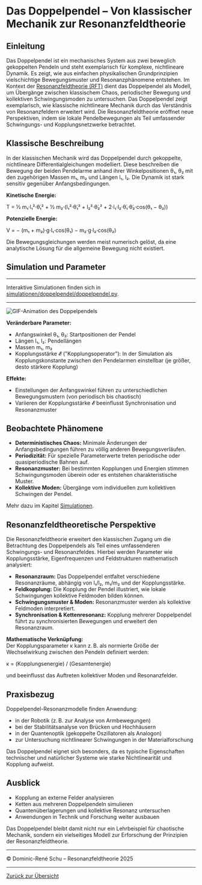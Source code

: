 # Das Doppelpendel – Von klassischer Mechanik zur Resonanzfeldtheorie

## Einleitung

Das Doppelpendel ist ein mechanisches System aus zwei beweglich gekoppelten Pendeln und steht exemplarisch für komplexe, nichtlineare Dynamik. Es zeigt, wie aus einfachen physikalischen Grundprinzipien vielschichtige Bewegungsmuster und Resonanzphänomene entstehen. Im Kontext der [Resonanzfeldtheorie (RFT)](../definitionen/paper_resonanzfeldtheorie.md) dient das Doppelpendel als Modell, um Übergänge zwischen klassischem Chaos, periodischer Bewegung und kollektiven Schwingungsmoden zu untersuchen. Das Doppelpendel zeigt exemplarisch, wie klassische nichtlineare Mechanik durch das Verständnis von Resonanzfeldern erweitert wird. Die Resonanzfeldtheorie eröffnet neue Perspektiven, indem sie lokale Pendelbewegungen als Teil umfassender Schwingungs- und Kopplungsnetzwerke betrachtet. 

## Klassische Beschreibung

In der klassischen Mechanik wird das Doppelpendel durch gekoppelte, nichtlineare Differentialgleichungen modelliert. Diese beschreiben die Bewegung der beiden Pendelarme anhand ihrer Winkelpositionen θ₁, θ₂ mit den zugehörigen Massen m₁, m₂ und Längen l₁, l₂. Die Dynamik ist stark sensitiv gegenüber Anfangsbedingungen.

**Kinetische Energie:**

T = ½ m₁·l₁²·θ̇₁² + ½ m₂·(l₁²·θ̇₁² + l₂²·θ̇₂² + 2·l₁·l₂·θ̇₁·θ̇₂·cos(θ₁ − θ₂))

**Potenzielle Energie:**

V = − (m₁ + m₂)·g·l₁·cos(θ₁) − m₂·g·l₂·cos(θ₂)

Die Bewegungsgleichungen werden meist numerisch gelöst, da eine analytische Lösung für die allgemeine Bewegung nicht existiert.

## Simulation und Parameter

---

Interaktive Simulationen finden sich in [simulationen/doppelpendel/doppelpendel.py](../../simulationen/doppelpendel/doppelpendel.py).  

---

![GIF-Animation des Doppelpendels](../../simulationen/doppelpendel/doppelpendel.gif)

**Veränderbare Parameter:**
- Anfangswinkel θ₁, θ₂: Startpositionen der Pendel
- Längen l₁, l₂: Pendellängen
- Massen m₁, m₂
- Kopplungsstärke 𝓔 ("Kopplungsoperator"): In der Simulation als Kopplungskonstante zwischen den Pendelarmen einstellbar (je größer, desto stärkere Kopplung)

**Effekte:**
- Einstellungen der Anfangswinkel führen zu unterschiedlichen Bewegungsmustern (von periodisch bis chaotisch)
- Variieren der Kopplungsstärke 𝓔 beeinflusst Synchronisation und Resonanzmuster

## Beobachtete Phänomene

- **Deterministisches Chaos:** Minimale Änderungen der Anfangsbedingungen führen zu völlig anderen Bewegungsverläufen.
- **Periodizität:** Für spezielle Parameterwerte treten periodische oder quasiperiodische Bahnen auf.
- **Resonanzmuster:** Bei bestimmten Kopplungen und Energien stimmen Schwingungsmoden überein oder es entstehen charakteristische Muster.
- **Kollektive Moden:** Übergänge vom individuellen zum kollektiven Schwingen der Pendel.

Mehr dazu im Kapitel [Simulationen](../../simulationen/).

## Resonanzfeldtheoretische Perspektive

Die Resonanzfeldtheorie erweitert den klassischen Zugang um die Betrachtung des Doppelpendels als Teil eines umfassenderen Schwingungs- und Resonanzfeldes. Hierbei werden Parameter wie Kopplungsstärke, Eigenfrequenzen und Feldstrukturen mathematisch analysiert:

- **Resonanzraum:** Das Doppelpendel entfaltet verschiedene Resonanzräume, abhängig von l₁/l₂, m₁/m₂ und der Kopplungsstärke.
- **Feldkopplung:** Die Kopplung der Pendel illustriert, wie lokale Schwingungen kollektive Feldmoden bilden können.
- **Schwingungsmuster & Moden:** Resonanzmuster werden als kollektive Feldmoden interpretiert.
- **Synchronisation & Kettenresonanz:** Kopplung mehrerer Doppelpendel führt zu synchronisierten Bewegungen und erweitert den Resonanzraum.

**Mathematische Verknüpfung:**  
Der Kopplungsparameter κ kann z. B. als normierte Größe der Wechselwirkung zwischen den Pendeln definiert werden:

κ = (Kopplungsenergie) / (Gesamtenergie)

und beeinflusst das Auftreten kollektiver Moden und Resonanzfelder.

## Praxisbezug

Doppelpendel-Resonanzmodelle finden Anwendung:
- in der Robotik (z. B. zur Analyse von Armbewegungen)
- bei der Stabilitätsanalyse von Brücken und Hochhäusern
- in der Quantenoptik (gekoppelte Oszillatoren als Analogon)
- zur Untersuchung nichtlinearer Schwingungen in der Materialforschung

Das Doppelpendel eignet sich besonders, da es typische Eigenschaften technischer und natürlicher Systeme wie starke Nichtlinearität und Kopplung aufweist.

## Ausblick

- Kopplung an externe Felder analysieren
- Ketten aus mehreren Doppelpendeln simulieren
- Quantenüberlagerungen und kollektive Resonanz untersuchen
- Anwendungen in Technik und Forschung weiter ausbauen

Das Doppelpendel bleibt damit nicht nur ein Lehrbeispiel für chaotische Mechanik, sondern ein vielseitiges Modell zur Erforschung der Prinzipien der Resonanzfeldtheorie.

---

© Dominic-René Schu – Resonanzfeldtheorie 2025

---

[Zurück zur Übersicht](../../../README.md)
